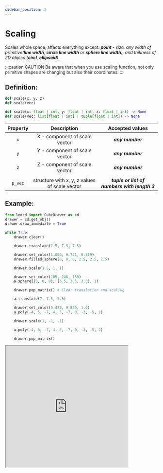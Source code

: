 ```yaml
---
sidebar_position: 2
---
```


# Scaling

Scales whole space, affects everything except: _**point** - size, any width of primitive(**line width**, **circle line width** or **sphere line width**), and thikness of 2D objecs (**circl**, **ellipsoid**)_.

:::caution CAUTION
Be aware that when you use scaling function, not only primitive shapes are changing but also their coordinates.
:::

## Definition:

```python title="Simplified definition"
def scale(x, y, z)
def scale(vec)
```

```python title="Complete definition"
def scale(x: float | int, y: float | int, z: float | int) -> None
def scale(vec: list[float | int] | tuple[float | int]) -> None
```

| Property |                  Description                  |               Accepted values                |
| :------: | :-------------------------------------------: | :------------------------------------------: |
|   `x`    |         X - component of scale vector         |               _**any number**_               |
|   `y`    |         Y - component of scale vector         |               _**any number**_               |
|   `z`    |         Z - component of scale vector         |               _**any number**_               |
|          |                                               |                                              |
| `p_vec`  | structure with x, y, z values of scale vector | _**tuple or list of numbers with length 3**_ |

## Example:

<div id="code_block_hidden" hidden></div>

```python
from ledcd import CubeDrawer as cd
drawer = cd.get_obj()
drawer.draw_immediate = True

while True:
    drawer.clear()

    drawer.translate(7.5, 7.5, 7.5)

    drawer.set_color(1.000, 0.721, 0.819)
    drawer.filled_sphere(0, 0, 0, 2.5, 2.5, 2.5)

    drawer.scale(1.5, 1, 1)

    drawer.set_color(205, 246, 159)
    a.sphere((0, 0, 0), (3.5, 3.5, 3.5), 1)

    drawer.pop_matrix() # Clear translation and scaling

    a.translate(7, 7.5, 7.5)

    drawer.set_color(0.439, 0.839, 1.0)
    a.poly(-4, 5, -7, 4, 5, -7, 0, -3, -5, 2)

    drawer.scale(1, -1, -1)

    a.poly(-4, 5, -7, 4, 5, -7, 0, -3, -5, 2)

    drawer.pop_matrix()
```

<script>
  let _ = () => {
    (() => {
    document["ind_line_map"] = new Object();

    document.ind_line_map["clear"] = 5;
    document.ind_line_map["trans1"] = 7;
    document.ind_line_map["setc1"] = 9;
    document.ind_line_map["sphere1"] = 10;
    document.ind_line_map["scale1"] = 12;
    document.ind_line_map["setc2"] = 14;
    document.ind_line_map["sphere2"] = 15;
    document.ind_line_map["pop1"] = 17;
    document.ind_line_map["trans2"] = 19;
    document.ind_line_map["setc3"] = 21;
    document.ind_line_map["triangle1"] = 22;
    document.ind_line_map["scale2"] = 24;
    document.ind_line_map["triangle2"] = 26;
    document.ind_line_map["pop2"] = 28;


    window.addEventListener("message", function (e) {
        
        if (e.data == document.cur_state || e.data == null)
            return;
        
        const tmp = document.querySelectorAll("#code_block_hidden ~ div .token-line")[document.ind_line_map[document.cur_state]];
        if (tmp)
        if (tmp.classList.contains("active_code_line"))
            tmp.classList.remove("active_code_line")

        document.cur_state = e.data;
        const tmp1 = document.querySelectorAll("#code_block_hidden ~ div .token-line")[document.ind_line_map[document.cur_state]];
        if (tmp1)
        tmp1.classList.add("active_code_line")
        
    }, false); })()
  }
</script>

<iframe src="http://127.0.0.1:5500/public/examples/scale/index.html" width="80%" height="400" id="translation_example" load="translations_on_load()">
  <p>Your browser does not support iframes.</p>
</iframe>
